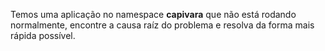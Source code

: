 Temos uma aplicação no namespace **capivara** que não está rodando normalmente, encontre a causa raíz do problema e resolva da forma mais rápida possível.